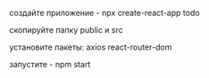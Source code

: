 создайте приложение - npx create-react-app todo

скопируйте папку public и src

установите пакеты:
    axios
    react-router-dom

 запустите - npm start